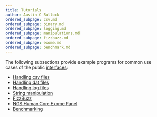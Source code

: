```yaml
---
title: Tutorials
author: Austin C Bullock
ordered_subpage: csv.md
ordered_subpage: binary.md
ordered_subpage: logging.md
ordered_subpage: manipulations.md
ordered_subpage: fizzbuzz.md
ordered_subpage: exome.md
ordered_subpage: benchmark.md
---
```


The following subsections provide example programs for common use cases
of the public [interfaces](../../lists/procedures.html):

* [Handling csv files](csv.html)
* [Handling dat files](binary.html)
* [Handling log files](logging.html)
* [String manipulation](manipulations.html)
* [FizzBuzz](fizzbuzz.html)
* [NGS Human Core Exome Panel](exome.html)
* [Benchmarking](benchmark.html)
